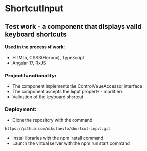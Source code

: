 # ShortcutInput

## Test work - a component that displays valid keyboard shortcuts

#### Used in the process of work:
- HTML5, CSS3(Flexbox), TypeScript
- Angular 17, RxJS

### Project functionality:
- The component implements the ControlValueAccessor interface
- The component accepts the Input property - modifiers
- Validation of the keyboard shortcut

### Deployment:
- Clone the repository with the command
```
https://github.com/nikolaevfo/shortcut-input.git
```
- Install libraries with the npm install command
- Launch the virtual server with the npm run start command
